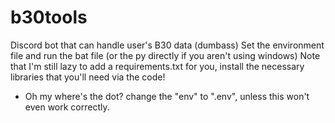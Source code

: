 # b30tools
Discord bot that can handle user's B30 data (dumbass)
Set the environment file and run the bat file (or the py directly if you aren't using windows)
Note that I'm still lazy to add a requirements.txt for you, install the necessary libraries that you'll need via the code!

+ Oh my where's the dot? change the "env" to ".env", unless this won't even work correctly.
